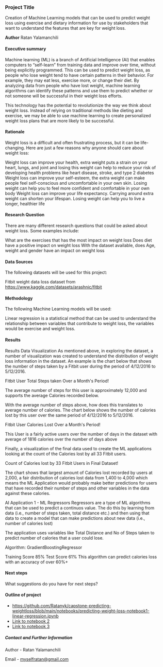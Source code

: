 ### Project Title
Creation of Machine Learning models that can be used to predict weight loss using exercise and dietary information for use by stakeholders that want to understand the features that are key for weight loss.


**Author**
Ratan Yalamanchili
#### Executive summary
Machine learning (ML) is a branch of Artificial Intelligence (AI) that enables computers to “self-learn” from training data and improve over time, without being explicitly programmed. This can be used to predict weight loss, as people who lose weight tend to have certain patterns in their behavior. For example, they may eat less, exercise more, or change their diet. By analyzing data from people who have lost weight, machine learning algorithms can identify these patterns and use them to predict whether or not someone will be successful in their weight loss efforts.

This technology has the potential to revolutionize the way we think about weight loss. Instead of relying on traditional methods like dieting and exercise, we may be able to use machine learning to create personalized weight loss plans that are more likely to be successful.


#### Rationale
Weight loss is a difficult and often frustrating process, but it can be life-changing. Here are just a few reasons why anyone should care about weight loss:

Weight loss can improve your health, extra weight puts a strain on your heart, lungs, and joint and losing this weight can help to reduce your risk of developing health problems like heart disease, stroke, and type 2 diabetes
Weight loss can improve your self-esteem, the extra weight can make people feel self-conscious and uncomfortable in your own skin. Losing weight can help you to feel more confident and comfortable in your own body
Weight loss can improve your life expectancy. Carrying around extra weight can shorten your lifespan. Losing weight can help you to live a longer, healthier life


#### Research Question
There are many different research questions that could be asked about weight loss. Some examples include:

What are the exercises that has the most impact on weight loss
Does diet have a positive impact on weight loss
With the dataset available, does Age, weight and gender have an impact on weight loss

#### Data Sources
The following datasets will be used for this project:

Fitbit weight data loss dataset from https://www.kaggle.com/datasets/arashnic/fitbit
#### Methodology
The following Machine Learning models will be used:

Linear regression is a statistical method that can be used to understand the relationship between variables that contribute to weight loss, the variables would be exercise and weight loss.


#### Results
Results
Data Visualization
As mentioned above, in exploring the dataset, a number of visualization was created to understand the distribution of weight loss information in the dataset. An example is the chart below that shows the number of steps taken by a Fitbit user during the period of 4/12/2016 to 5/12/2016.

Fitbit User Total Steps taken Over a Month's Period!

The average number of steps for this user is approximately 12,000 and supports the average Calories recorded below.

With the average number of steps above, how does this translates to average number of calories. The chart below shows the number of calories lost by this user over the same period of 4/12/2016 to 5/12/2016.

Fitbit User Calories Lost Over a Month's Period!

This User is a fairly active users over the number of days in the dataset with average of 1816 calories over the number of days above

Finally, a visualization of the final data used to create the ML applications looking at the count of the Calories lost by all 33 Fitbit users.

Count of Calories lost by 33 Fitbit Users in Final Dataset!

The chart shows that largest amount of Calories lost recorded by users at 2,000, a fair distribution of calories lost data from 1,400 to 4,000 which means the ML Application would probably make better predictions for users that have recorded their number of steps and other variables in the data against these calories.



AI Application 1 - ML Regressors
Regressors are a type of ML algorithms that can be used to predict a continuos value. The do this by learning from data (i.e., number of steps taken, total distance etc.) and then using that data to create a model that can make predictions about new data (i.e., number of calories lost)

The application uses variables like Total Distance and No of Steps taken to predict number of calories that a user could lose.

Algorithm: GradientBoostingRegressor

Training Score	85%
Test Score	61%
This algorithm can predict calories loss with an accuracy of over 60%+


#### Next steps
What suggestions do you have for next steps?

#### Outline of project

- https://github.com/Ratanyk/capstone-predicting-weightloss/blob/main/notebooks/predicting-weight-loss-notebook1-linear-regression.ipynb
- [Link to notebook 2]()
- [Link to notebook 3]()


##### Contact and Further Information
Author - Ratan Yalamanchili

Email - myselfratan@gmail.com


